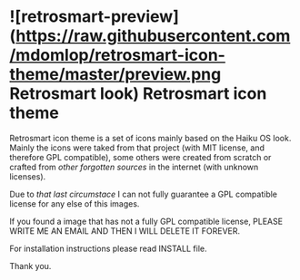 ![retrosmart-preview](https://raw.githubusercontent.com/mdomlop/retrosmart-icon-theme/master/preview.png Retrosmart look)
Retrosmart icon theme
=====================

Retrosmart icon theme is a set of icons mainly based on the Haiku OS look. Mainly the icons were taked from that project (with MIT license, and therefore GPL compatible), some others were created from scratch or crafted from *other forgotten sources* in the internet (with unknown licenses).

Due to *that last circumstace* I can not fully guarantee a GPL compatible license for any else of this images.

If you found a image that has not a fully GPL compatible license, PLEASE WRITE ME AN EMAIL AND THEN I WILL DELETE IT FOREVER.

For installation instructions please read INSTALL file.

Thank you.
